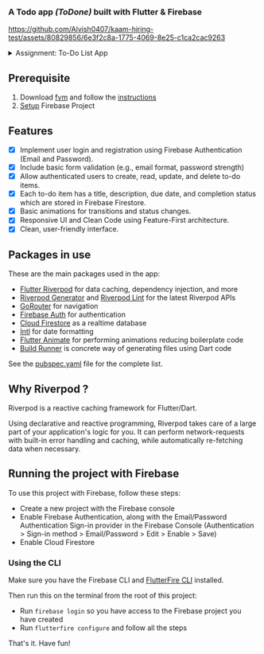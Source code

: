 ### A Todo app _(ToDone)_ built with Flutter & Firebase

https://github.com/Alvish0407/kaam-hiring-test/assets/80829856/6e3f2c8a-1775-4069-8e25-c1ca2cac9263

<details>
<summary>Assignment: To-Do List App</summary>
  
**Objective:** Build a simple yet functional To-Do List application using Flutter.

**Task:** Develop a To-Do List application with the following features:

**User Authentication:**
1. Implement user login and registration using Firebase Authentication.
2. Use email and password as the login method.
3. Include basic form validation (e.g., email format, password strength).

**To-Do List:**
1. Allow authenticated users to create, read, update, and delete to-do items.
2. Each to-do item should have a title, description, due date, and completion status.
3. Store to-do items in Firebase Firestore, associating them with the logged-in user.

**State Management:**
1. Use a state management solution such as Provider, Riverpod, or Bloc.
2. Justify your choice in the README file.

**UI/UX:**
1. Design a clean, user-friendly interface.
2. Ensure the app is responsive and works on both Android and iOS devices.
3. Include basic animations for transitions and status changes.

**Technical Requirements:**
1. Use the latest version of Flutter and Dart.
2. Implement asynchronous programming and error handling.
3. Follow best practices for clean and maintainable code.

### Deliverables
**Flutter Project:**
1. Host the project in a public Git repository (e.g., GitHub, GitLab).
2. Include a README file with setup instructions, state management justification, and any additional notes or assumptions.

**Video Demonstration:**
1. Record a short video (2-3 minutes) demonstrating the functionality of the app.
2. Showcase the user authentication flow, to-do list management, and any animations.

</details>

## Prerequisite
1. Download [fvm](https://fvm.app/) and follow the [instructions](https://fvm.app/documentation/guides/basic-commands#examples-1)
2. [Setup](https://github.com/Alvish0407/kaam-hiring-test/blob/main/README.md#running-the-project-with-firebase) Firebase Project

## Features

- [x] Implement user login and registration using Firebase Authentication (Email and Password).
- [x] Include basic form validation (e.g., email format, password strength)
- [x] Allow authenticated users to create, read, update, and delete to-do items.
- [x] Each to-do item has a title, description, due date, and completion status which are stored in Firebase Firestore.
- [x] Basic animations for transitions and status changes.
- [x] Responsive UI and Clean Code using Feature-First architecture.
- [x] Clean, user-friendly interface.

## Packages in use

These are the main packages used in the app:

- [Flutter Riverpod](https://pub.dev/packages/flutter_riverpod) for data caching, dependency injection, and more
- [Riverpod Generator](https://pub.dev/packages/riverpod_generator) and [Riverpod Lint](https://pub.dev/packages/riverpod_lint) for the latest Riverpod APIs
- [GoRouter](https://pub.dev/packages/go_router) for navigation
- [Firebase Auth](https://pub.dev/packages/firebase_auth) for authentication
- [Cloud Firestore](https://pub.dev/packages/cloud_firestore) as a realtime database
- [Intl](https://pub.dev/packages/intl) for date formatting
- [Flutter Animate](https://pub.dev/packages/flutter_animate) for performing animations reducing boilerplate code
- [Build Runner](https://pub.dev/packages/build_runner) is concrete way of generating files using Dart code

See the [pubspec.yaml](pubspec.yaml) file for the complete list.

## Why Riverpod ?
Riverpod is a reactive caching framework for Flutter/Dart.

Using declarative and reactive programming, Riverpod takes care of a large part of your application's logic for you. It can perform network-requests with built-in error handling and caching, while automatically re-fetching data when necessary.

## Running the project with Firebase

To use this project with Firebase, follow these steps:

- Create a new project with the Firebase console
- Enable Firebase Authentication, along with the Email/Password Authentication Sign-in provider in the Firebase Console (Authentication > Sign-in method > Email/Password > Edit > Enable > Save)
- Enable Cloud Firestore

### Using the CLI

Make sure you have the Firebase CLI and [FlutterFire CLI](https://pub.dev/packages/flutterfire_cli) installed.

Then run this on the terminal from the root of this project:

- Run `firebase login` so you have access to the Firebase project you have created
- Run `flutterfire configure` and follow all the steps

That's it. Have fun!
